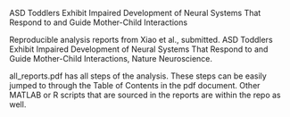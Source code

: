 
ASD Toddlers Exhibit Impaired Development of Neural Systems That Respond to and Guide Mother-Child Interactions

Reproducible analysis reports from Xiao et al., submitted. ASD Toddlers Exhibit Impaired Development of Neural Systems That Respond to and Guide Mother-Child Interactions, Nature Neuroscience.

all_reports.pdf has all steps of the analysis. These steps can be easily jumped to through the Table of Contents in the pdf document. Other MATLAB or R scripts that are sourced in the reports are within the repo as well.
